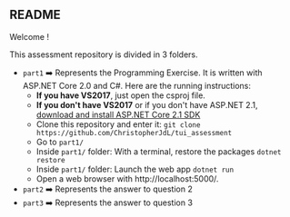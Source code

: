 ## README ##

Welcome ! 

This assessment repository is divided in 3 folders.

- `part1` :arrow_right: Represents the Programming Exercise. It is written with ASP.NET Core 2.0 and C#. Here are the running instructions:
  - **If you have VS2017**, just open the csproj file.
  - **If you don't have VS2017** or if you don't have ASP.NET 2.1, [download and install ASP.NET Core 2.1 SDK](https://www.microsoft.com/net/download/windows)
  - Clone this repository and enter it: `git clone https://github.com/ChristopherJdL/tui_assessment`
  - Go to `part1/`
  - Inside `part1/` folder: With a terminal, restore the packages `dotnet restore`
  - Inside `part1/` folder: Launch the web app `dotnet run`
  - Open a web browser with http://localhost:5000/.
- `part2` :arrow_right: Represents the answer to question 2
- `part3` :arrow_right: Represents the answer to question 3